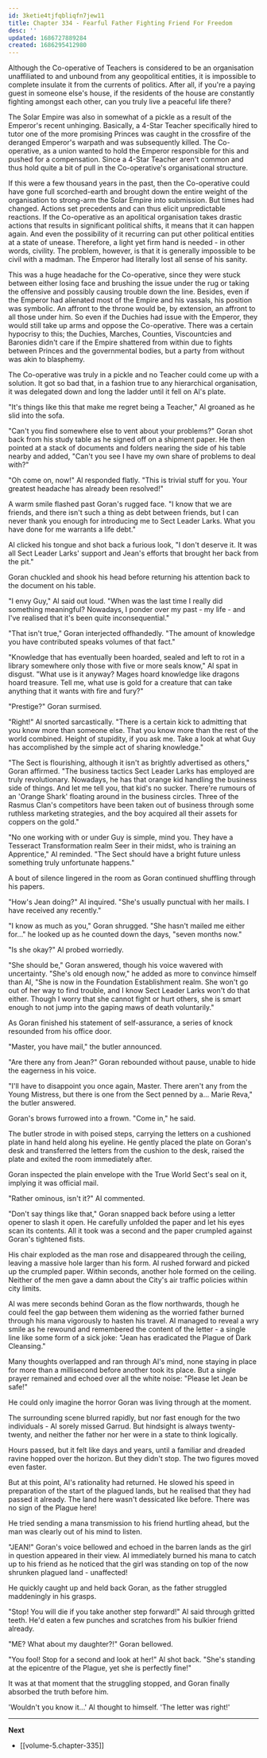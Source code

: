 ```yaml
---
id: 3ketie4tjfqbliqfn7jew11
title: Chapter 334 - Fearful Father Fighting Friend For Freedom
desc: ''
updated: 1686727889284
created: 1686295412980
---
```


Although the Co-operative of Teachers is considered to be an organisation unaffiliated to and unbound from any geopolitical entities, it is impossible to complete insulate it from the currents of politics. After all, if you're a paying guest in someone else's house, if the residents of the house are constantly fighting amongst each other, can you truly live a peaceful life there?

The Solar Empire was also in somewhat of a pickle as a result of the Emperor's recent unhinging. Basically, a 4-Star Teacher specifically hired to tutor one of the more promising Princes was caught in the crossfire of the deranged Emperor's warpath and was subsequently killed. The Co-operative, as a union wanted to hold the Emperor responsible for this and pushed for a compensation. Since a 4-Star Teacher aren't common and thus hold quite a bit of pull in the Co-operative's organisational structure.

If this were a few thousand years in the past, then the Co-operative could have gone full scorched-earth and brought down the entire weight of the organisation to strong-arm the Solar Empire into submission. But times had changed. Actions set precedents and can thus elicit unpredictable reactions. If the Co-operative as an apolitical organisation takes drastic actions that results in significant political shifts, it means that it can happen again. And even the possibility of it recurring can put other political entities at a state of unease. Therefore, a light yet firm hand is needed - in other words, civility. The problem, however, is that it is generally impossible to be civil with a madman. The Emperor had literally lost all sense of his sanity.

This was a huge headache for the Co-operative, since they were stuck between either losing face and brushing the issue under the rug or taking the offensive and possibly causing trouble down the line. Besides, even if the Emperor had alienated most of the Empire and his vassals, his position was symbolic. An affront to the throne would be, by extension, an affront to all those under him. So even if the Duchies had issue with the Emperor, they would still take up arms and oppose the Co-operative. There was a certain hypocrisy to this; the Duchies, Marches, Counties, Viscountcies and Baronies didn't care if the Empire shattered from within due to fights between Princes and the governmental bodies, but a party from without was akin to blasphemy.

The Co-operative was truly in a pickle and no Teacher could come up with a solution. It got so bad that, in a fashion true to any hierarchical organisation, it was delegated down and long the ladder until it fell on Al's plate.

"It's things like this that make me regret being a Teacher," Al groaned as he slid into the sofa.

"Can't you find somewhere else to vent about your problems?" Goran shot back from his study table as he signed off on a shipment paper. He then pointed at a stack of documents and folders nearing the side of his table nearby and added, "Can't you see I have my own share of problems to deal with?"

"Oh come on, now!" Al responded flatly. "This is trivial stuff for you. Your greatest headache has already been resolved!"

A warm smile flashed past Goran's rugged face. "I know that we are friends, and there isn't such a thing as debt between friends, but I can never thank you enough for introducing me to Sect Leader Larks. What you have done for me warrants a life debt."

Al clicked his tongue and shot back a furious look, "I don't deserve it. It was all Sect Leader Larks' support and Jean's efforts that brought her back from the pit."

Goran chuckled and shook his head before returning his attention back to the document on his table.

"I envy Guy," Al said out loud. "When was the last time I really did something meaningful? Nowadays, I ponder over my past - my life - and I've realised that it's been quite inconsequential."

"That isn't true," Goran interjected offhandedly. "The amount of knowledge you have contributed speaks volumes of that fact."

"Knowledge that has eventually been hoarded, sealed and left to rot in a library somewhere only those with five or more seals know," Al spat in disgust. "What use is it anyway? Mages hoard knowledge like dragons hoard treasure. Tell me, what use is gold for a creature that can take anything that it wants with fire and fury?"

"Prestige?" Goran surmised.

"Right!" Al snorted sarcastically. "There is a certain kick to admitting that you know more than someone else. That you know more than the rest of the world combined. Height of stupidity, if you ask me. Take a look at what Guy has accomplished by the simple act of sharing knowledge."

"The Sect is flourishing, although it isn't as brightly advertised as others," Goran affirmed. "The business tactics Sect Leader Larks has employed are truly revolutionary. Nowadays, he has that orange kid handling the business side of things. And let me tell you, that kid's no sucker. There're rumours of an 'Orange Shark' floating around in the business circles. Three of the Rasmus Clan's competitors have been taken out of business through some ruthless marketing strategies, and the boy acquired all their assets for coppers on the gold."

"No one working with or under Guy is simple, mind you. They have a Tesseract Transformation realm Seer in their midst, who is training an Apprentice," Al reminded. "The Sect should have a bright future unless something truly unfortunate happens."

A bout of silence lingered in the room as Goran continued shuffling through his papers.

"How's Jean doing?" Al inquired. "She's usually punctual with her mails. I have received any recently."

"I know as much as you," Goran shrugged. "She hasn't mailed me either for..." he looked up as he counted down the days, "seven months now."

"Is she okay?" Al probed worriedly.

"She should be," Goran answered, though his voice wavered with uncertainty. "She's old enough now," he added as more to convince himself than Al, "She is now in the Foundation Establishment realm. She won't go out of her way to find trouble, and I know Sect Leader Larks won't do that either. Though I worry that she cannot fight or hurt others, she is smart enough to not jump into the gaping maws of death voluntarily."

As Goran finished his statement of self-assurance, a series of knock resounded from his office door.

"Master, you have mail," the butler announced.

"Are there any from Jean?" Goran rebounded without pause, unable to hide the eagerness in his voice.

"I'll have to disappoint you once again, Master. There aren't any from the Young Mistress, but there is one from the Sect penned by a... Marie Reva," the butler answered.

Goran's brows furrowed into a frown. "Come in," he said.

The butler strode in with poised steps, carrying the letters on a cushioned plate in hand held along his eyeline. He gently placed the plate on Goran's desk and transferred the letters from the cushion to the desk, raised the plate and exited the room immediately after.

Goran inspected the plain envelope with the True World Sect's seal on it, implying it was official mail.

"Rather ominous, isn't it?" Al commented.

"Don't say things like that," Goran snapped back before using a letter opener to slash it open. He carefully unfolded the paper and let his eyes scan its contents. All it took was a second and the paper crumpled against Goran's tightened fists.

His chair exploded as the man rose and disappeared through the ceiling, leaving a massive hole larger than his form. Al rushed forward and picked up the crumpled paper. Within seconds, another hole formed on the ceiling. Neither of the men gave a damn about the City's air traffic policies within city limits.

Al was mere seconds behind Goran as the flow northwards, though he could feel the gap between them widening as the worried father burned through his mana vigorously to hasten his travel. Al managed to reveal a wry smile as he rewound and remembered the content of the letter - a single line like some form of a sick joke: "Jean has eradicated the Plague of Dark Cleansing."

Many thoughts overlapped and ran through Al's mind, none staying in place for more than a millisecond before another took its place. But a single prayer remained and echoed over all the white noise: "Please let Jean be safe!"

He could only imagine the horror Goran was living through at the moment.

The surrounding scene blurred rapidly, but nor fast enough for the two individuals - Al sorely missed Garrud. But hindsight is always twenty-twenty, and neither the father nor her were in a state to think logically.

Hours passed, but it felt like days and years, until a familiar and dreaded ravine hopped over the horizon. But they didn't stop. The two figures moved even faster.

But at this point, Al's rationality had returned. He slowed his speed in preparation of the start of the plagued lands, but he realised that they had passed it already. The land here wasn't dessicated like before. There was no sign of the Plague here!

He tried sending a mana transmission to his friend hurtling ahead, but the man was clearly out of his mind to listen.

"JEAN!" Goran's voice bellowed and echoed in the barren lands as the girl in question appeared in their view. Al immediately burned his mana to catch up to his friend as he noticed that the girl was standing on top of the now shrunken plagued land - unaffected!

He quickly caught up and held back Goran, as the father struggled maddeningly in his grasps.

"Stop! You will die if you take another step forward!" Al said through gritted teeth. He'd eaten a few punches and scratches from his bulkier friend already.

"ME? What about my daughter?!" Goran bellowed.

"You fool! Stop for a second and look at her!" Al shot back. "She's standing at the epicentre of the Plague, yet she is perfectly fine!"

It was at that moment that the struggling stopped, and Goran finally absorbed the truth before him.

'Wouldn't you know it...' Al thought to himself. 'The letter was right!'

____

**Next**
* [[volume-5.chapter-335]]